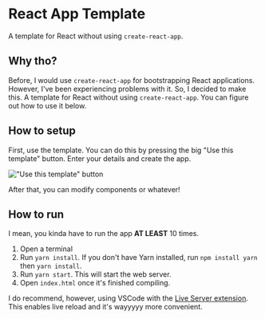 # React App Template
A template for React without using `create-react-app`.

## Why tho?
Before, I would use `create-react-app` for bootstrapping React applications. However, I've been experiencing problems with it. So, I decided to make this. A template for React without using `create-react-app`. You can figure out how to use it below.

## How to setup
First, use the template. You can do this by pressing the big "Use this template" button. Enter your details and create the app.

!["Use this template" button](https://user-images.githubusercontent.com/76978184/145686244-f45017d5-5f6e-427f-8eac-1e3bafe03bcb.png)

After that, you can modify components or whatever!

## How to run
I mean, you kinda have to run the app **AT LEAST** 10 times.

1. Open a terminal
2. Run `yarn install`. If you don't have Yarn installed, run `npm install yarn` then `yarn install`.
3. Run `yarn start`. This will start the web server.
4. Open `index.html` once it's finished compiling.

I do recommend, however, using VSCode with the [Live Server extension](https://marketplace.visualstudio.com/items?itemName=ritwickdey.LiveServer). This enables live reload and it's wayyyyy more convenient.
